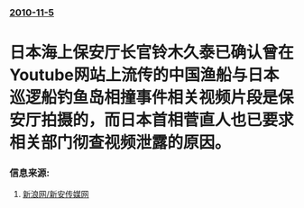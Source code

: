 ### [2010-11-5](/news/2010/11/5/index.md)

##### 
#  日本海上保安厅长官铃木久泰已确认曾在Youtube网站上流传的中国渔船与日本巡逻船钓鱼岛相撞事件相关视频片段是保安厅拍摄的，而日本首相菅直人也已要求相关部门彻查视频泄露的原因。




### 信息来源:

1. [新浪网/新安传媒网](http://news.sina.com.cn/c/2010-11-06/092818335590s.shtml)
